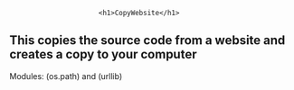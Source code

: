                           <h1>CopyWebsite</h1>
<h2>This copies the source code from a website and creates a copy to your computer</h2>

Modules: (os.path) and (urllib)

